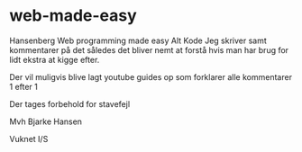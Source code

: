 # web-made-easy
Hansenberg Web programming made easy
Alt Kode Jeg skriver samt kommentarer på det således det bliver nemt at forstå hvis man har brug for lidt ekstra at kigge efter.

Der vil muligvis blive lagt youtube guides op som forklarer alle kommentarer 1 efter 1

Der tages forbehold for stavefejl

Mvh Bjarke Hansen

Vuknet I/S
